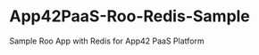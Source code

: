 App42PaaS-Roo-Redis-Sample
==========================

Sample Roo App with Redis for App42 PaaS Platform
